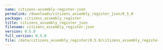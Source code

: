 ```yaml
---
name: citizens-assembly-register-json
permalink: /downloads/citizens_assembly_register_json/0_5_0
package: citizens_assembly_register
title: citizens_assembly_register_json
filename: citizens_assembly_register.json
version: 0.5.0
full_version: 0.5.0
file: /data/citizens_assembly_register/0.5.0/citizens_assembly_register.json
---
```

